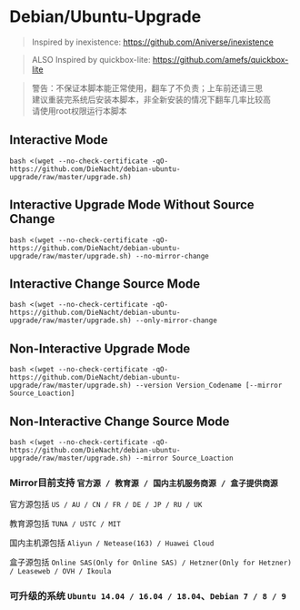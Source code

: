 # Debian/Ubuntu-Upgrade
> Inspired by inexistence: https://github.com/Aniverse/inexistence

> ALSO Inspired by quickbox-lite: https://github.com/amefs/quickbox-lite

> 警告：不保证本脚本能正常使用，翻车了不负责；上车前还请三思  
> 建议重装完系统后安装本脚本，非全新安装的情况下翻车几率比较高  
> 请使用root权限运行本脚本

## Interactive Mode

```
bash <(wget --no-check-certificate -qO- https://github.com/DieNacht/debian-ubuntu-upgrade/raw/master/upgrade.sh)
```

## Interactive Upgrade Mode Without Source Change

```
bash <(wget --no-check-certificate -qO- https://github.com/DieNacht/debian-ubuntu-upgrade/raw/master/upgrade.sh) --no-mirror-change
```

## Interactive Change Source Mode

```
bash <(wget --no-check-certificate -qO- https://github.com/DieNacht/debian-ubuntu-upgrade/raw/master/upgrade.sh) --only-mirror-change
```

## Non-Interactive Upgrade Mode

```
bash <(wget --no-check-certificate -qO- https://github.com/DieNacht/debian-ubuntu-upgrade/raw/master/upgrade.sh) --version Version_Codename [--mirror Source_Loaction]
```

## Non-Interactive Change Source Mode

```
bash <(wget --no-check-certificate -qO- https://github.com/DieNacht/debian-ubuntu-upgrade/raw/master/upgrade.sh) --mirror Source_Loaction
```

### Mirror目前支持 `官方源 / 教育源 / 国内主机服务商源 / 盒子提供商源`

官方源包括 `US / AU / CN / FR / DE / JP / RU / UK`

教育源包括 `TUNA / USTC / MIT`

国内主机源包括 `Aliyun / Netease(163) / Huawei Cloud`

盒子源包括 `Online SAS(Only for Online SAS) / Hetzner(Only for Hetzner) / Leaseweb / OVH / Ikoula`

### 可升级的系统 `Ubuntu 14.04 / 16.04 / 18.04`、`Debian 7 / 8 / 9` 

